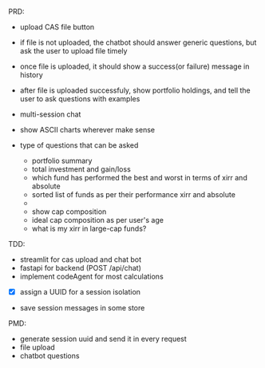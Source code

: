 PRD:

- upload CAS file button
- if file is not uploaded, the chatbot should answer generic questions, but ask the user to upload file timely
- once file is uploaded, it should show a success(or failure) message in history
- after file is uploaded successfuly, show portfolio holdings, and tell the user to ask questions with examples
- multi-session chat
- show ASCII charts wherever make sense

- type of questions that can be asked
    + portfolio summary
    + total investment and gain/loss
    + which fund has performed the best and worst in terms of xirr and absolute
    + sorted list of funds as per their performance xirr and absolute
    + 
    + show cap composition
    + ideal cap composition as per user's age
    + what is my xirr in large-cap funds?


TDD:

- streamlit for cas upload and chat bot
- fastapi for backend (POST /api/chat)
- implement codeAgent for most calculations
- [x] assign a UUID for a session isolation
- save session messages in some store


PMD:

- generate session uuid and send it in every request
- file upload
- chatbot questions
